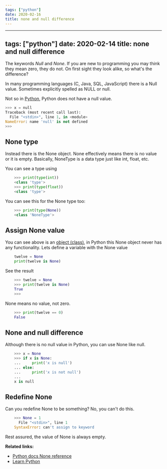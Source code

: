 ```yaml
---
tags: ["python"]
date: 2020-02-16
title: none and null difference
---
```

---
tags: ["python"]
date: 2020-02-14
title: none and null difference
---
The keywords *Null* and *None*. If you are new to programming you may think they mean zero, they do not. On first sight they look alike, so what's the difference?

In many programming languages (C, Java, SQL, JavaScript) there is a Null value. Sometimes explicitly spelled as NULL or null. 

Not so in <a href="https://python.org">Python</a>, Python does not have a null value.

```python
>>> x = null
Traceback (most recent call last):
  File "<stdin>", line 1, in <module>
NameError: name 'null' is not defined
>>> 
```

## None type

Instead there is the None object. None effectively means there is no value or it is empty. Basically, NoneType is a data type just like int, float, etc.

You can see a type using

```python
    >>> print(type(int))
    <class 'type'>
    >>> print(type(float))
    <class 'type'>
```

You can see this for the None type too:

```python
    >>> print(type(None))
    <class 'NoneType'>
```

## Assign None value

You can see above is an <a href="https://pythonbasics.org/class/">object (class)</a>, in Python this None object never has any functionality. Lets define a variable with the None value

```python
    twelve = None
    print(twelve is None)
```

See the result

```python
    >>> twelve = None
    >>> print(twelve is None)
    True
    >>> 
```

None means no value, not zero.

```python
    >>> print(twelve == 0)
    False
```

## None and null difference

Although there is no null value in Python, you can use None like null. 

```python
    >>> x = None
    >>> if x is None:
    ...     print('x is null')
    ... else:
    ...     print('x is not null')
    ... 
    x is null
```

## Redefine None

Can you redefine None to be something? No, you can't do this.

```python
    >>> None = 1
      File "<stdin>", line 1
    SyntaxError: can't assign to keyword
```

Rest assured, the value of None is always empty.


**Related links:**
* <a href="https://docs.python.org/3.8/library/constants.html?highlight=none#None">Python docs None reference</a>
* <a href="https://pythonbasics.org">Learn Python</a>


